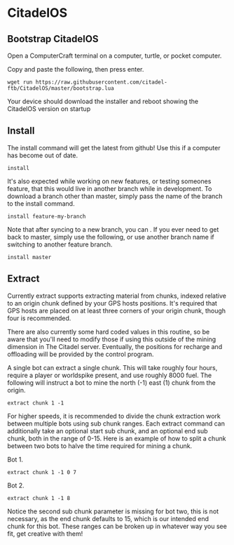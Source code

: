 CitadelOS
==================

Bootstrap CitadelOS
-------
Open a ComputerCraft terminal on a computer, turtle, or pocket computer.

Copy and paste the following, then press enter.

```
wget run https://raw.githubusercontent.com/citadel-ftb/CitadelOS/master/bootstrap.lua
```

Your device should download the installer and reboot showing the CitadelOS version on startup

Install
--------

The install command will get the latest from github! Use this if a computer has become out of date.

```
install
```

It's also expected while working on new features, or testing someones feature, that this would live in another branch
while in development. To download a branch other than master, simply pass the name of the branch to the install command.

```
install feature-my-branch
```

Note that after syncing to a new branch, you can . If you ever need to get back
to master, simply use the following, or use another branch name if switching to another feature branch.

```
install master
```

Extract
-------

Currently extract supports extracting material from chunks, indexed relative to an origin chunk defined by your GPS
hosts positions. It's required that GPS hosts are placed on at least three corners of your origin chunk, though four is
recommended.

There are also currently some hard coded values in this routine, so be aware that you'll need to modify those if using
this outside of the mining dimension in The Citadel server. Eventually, the positions for recharge and offloading will
be provided by the control program.

A single bot can extract a single chunk. This will take roughly four hours, require a player or worldspike present, and use
roughly 8000 fuel. The following will instruct a bot to mine the north (-1) east (1) chunk from the origin.

```
extract chunk 1 -1
``` 

For higher speeds, it is recommended to divide the chunk extraction work between multiple bots using sub chunk ranges.
Each extract command can additionally take an optional start sub chunk, and an optional end sub chunk, both in the range
of 0-15. Here is an example of how to split a chunk between two bots to halve the time required for mining a chunk.

Bot 1. 
```
extract chunk 1 -1 0 7
```

Bot 2.
```
extract chunk 1 -1 8
```

Notice the second sub chunk parameter is missing for bot two, this is not necessary, as the end chunk defaults to 15,
which is our intended end chunk for this bot. These ranges can be broken up in whatever way you see fit, get creative
with them!
